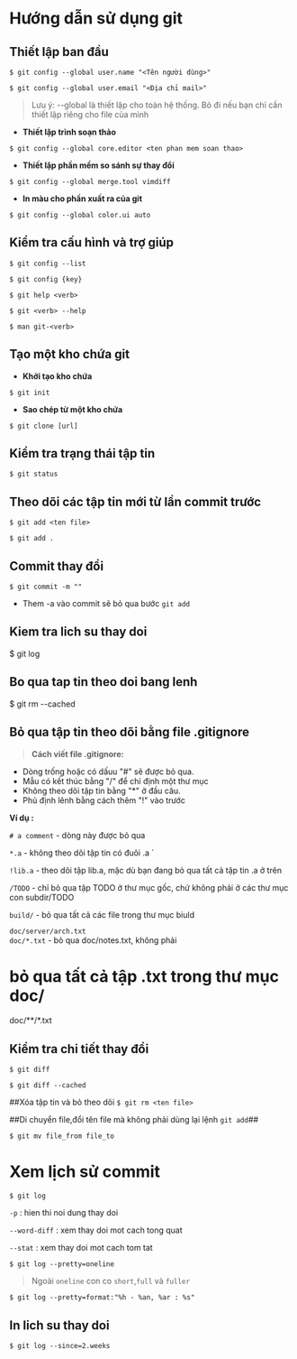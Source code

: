 # Hướng dẫn sử dụng git
## Thiết lập ban đầu
`$ git config --global user.name "<Tên người dùng>"`

`$ git config --global user.email "<Địa chỉ mail>"`

> Lưu ý: --global là thiết lập cho toàn hệ thống. Bỏ đi nếu bạn chỉ cần thiết lập riêng cho file của mình

* **Thiết lập trình soạn thảo**
 
`$ git config --global core.editor <ten phan mem soan thao>`

* **Thiết lập phần mềm so sánh sự thay đổi**

`$ git config --global merge.tool vimdiff`

* **In màu cho phần xuất ra của git**
 
`$ git config --global color.ui auto`

## Kiểm tra cấu hình và trợ giúp 
`$ git config --list`

`$ git config {key}`

`$ git help <verb>`

`$ git <verb> --help`

`$ man git-<verb>`

## Tạo một kho chứa git
* **Khởi tạo kho chứa**

`$ git init`

* **Sao chép từ một kho chứa**

`$ git clone [url]`

## Kiểm tra trạng thái tập tin
`$ git status`

## Theo dõi các tập tin mới từ lần commit trước
`$ git add <ten file>`

`$ git add .`

## Commit thay đổi 
`$ git commit -m ""`
 
* Them -a vào commit sẽ bỏ qua bước `git add` 

## Kiem tra lich su thay doi
$ git log

## Bo qua tap tin theo doi bang lenh
$ git rm --cached <ten file>

##  Bỏ qua tập tin theo dõi bằng file .gitignore

> **Cách viết file .gitignore:**

- Dòng trống hoặc có dấuu "#" sẽ được bỏ qua.
- Mẫu có kết thúc bằng "/" để chỉ định một thư mục
- Không theo dõi tập tin bằng "*" ở đầu câu.
- Phủ định lênh bằng cách thêm "!" vào trước

**Ví dụ :**

`# a comment` - dòng này được bỏ qua

`*.a` - không theo dõi tập tin có đuôi .a `

`!lib.a` - theo dõi tập lib.a, mặc dù bạn đang bỏ qua tất cả tập tin .a ở trên

`/TODO` - chỉ bỏ qua tập TODO ở thư mục gốc, chứ không phải ở các thư mục con subdir/TODO

`build/` - bỏ qua tất cả các file trong thư mục biuld

`doc/server/arch.txt`       
`doc/*.txt` - bỏ qua doc/notes.txt, không phải 
# bỏ qua tất cả tập .txt trong thư mục doc/
doc/**/*.txt

## Kiểm tra chi tiết thay đổi
`$ git diff`

`$ git diff --cached`

##Xóa tập tin và bỏ theo dõi
`$ git rm <ten file>`

##Di chuyển file,đổi tên file mà không phải dùng lại lệnh `git add`##

`$ git mv file_from file_to`


# Xem lịch sử commit
`$ git log`

`-p` : hien thi noi dung thay doi

`--word-diff` : xem thay doi mot cach tong quat

`--stat` : xem thay doi mot cach tom tat

`$ git log --pretty=oneline`

> Ngoài `oneline` con co `short`,`full` và `fuller`

`$ git log --pretty=format:"%h - %an, %ar : %s"`

 
## In lich su thay doi 
`$ git log --since=2.weeks`

 

